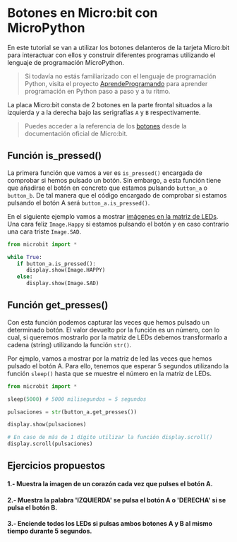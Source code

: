# Botones en Micro:bit con MicroPython

En este tutorial se van a utilizar los botones delanteros de la tarjeta Micro:bit para interactuar con ellos y construir diferentes programas utilizando el lenguaje de programación MicroPython.

> Si todavía no estás familiarizado con el lenguaje de programación Python, visita el proyecto [AprendeProgramando](https://www.aprendeprogramando.es/cursos-online/python) para aprender programación en Python paso a paso y a tu ritmo.

La placa Micro:bit consta de 2 botones en la parte frontal situados a la izquierda y a la derecha bajo las serigrafías `A` y `B` respectivamente.

> Puedes acceder a la referencia de los [botones](https://microbit-micropython.readthedocs.io/en/latest/tutorials/buttons.html) desde la documentación oficial de Micro:bit.

## Función is_pressed()

La primera función que vamos a ver es `is_pressed()` encargada de comprobar si hemos pulsado un botón. Sin embargo, a esta función tiene que añadirse el botón en concreto que estamos pulsando `button_a` o `button_b`. De tal manera que el código encargado de comprobar si estamos pulsando el botón A será `button_a.is_pressed()`.

En el siguiente ejemplo vamos a mostrar [imágenes en la matriz de LEDs](microbit-micropython-images). Una cara feliz `Image.Happy` si estamos pulsando el botón y en caso contrario una cara triste `Image.SAD`.

```python
from microbit import *

while True:
   if button_a.is_pressed():
      display.show(Image.HAPPY)
   else:
      display.show(Image.SAD)
```

## Función get_presses()

Con esta función podemos capturar las veces que hemos pulsado un determinado botón. El valor devuelto por la función es un número, con lo cual, si queremos mostrarlo por la matriz de LEDs debemos transformarlo a cadena (string) utilizando la función `str()`.

Por ejmplo, vamos a mostrar por la matriz de led las veces que hemos pulsado el botón A. Para ello, tenemos que esperar 5 segundos utilizando la función `sleep()` hasta que se muestre el número en la matriz de LEDs.

```python
from microbit import *

sleep(5000) # 5000 milisegundos = 5 segundos

pulsaciones = str(button_a.get_presses())

display.show(pulsaciones)

# En caso de más de 1 dígito utilizar la función display.scroll()
display.scroll(pulsaciones)
```


## Ejercicios propuestos

#### 1.- Muestra la imagen de un corazón cada vez que pulses el botón A.

#### 2.- Muestra la palabra 'IZQUIERDA' se pulsa el botón A o 'DERECHA' si se pulsa el botón B.

#### 3.- Enciende todos los LEDs si pulsas ambos botones A y B al mismo tiempo durante 5 segundos.
